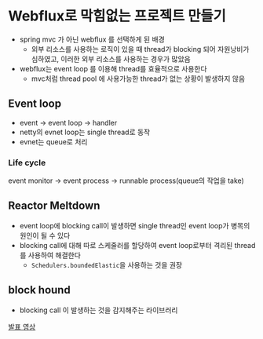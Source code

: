 # Webflux로 막힘없는 프로젝트 만들기
- spring mvc 가 아닌 webflux 를 선택하게 된 배경
  - 외부 리소스를 사용하는 로직이 있을 때 thread가 blocking 되어 자원낭비가 심하였고, 이러한 외부 리소스를 사용하는 경우가 많았음
- webflux는 event loop 를 이용해 thread를 효율적으로 사용한다
  - mvc처럼 thread pool 에 사용가능한 thread가 없는 상황이 발생하지 않음

## Event loop
- event -> event loop -> handler
- netty의 evnet loop는 single thread로 동작
- evnet는 queue로 처리

### Life cycle
event monitor -> event process -> runnable process(queue의 작업을 take)

## Reactor Meltdown
- event loop에 blocking call이 발생하면 single thread인 event loop가 병목의 원인이 될 수 있다
- blocking call에 대해 따로 스케줄러를 할당하여 event loop로부터 격리된 thread를 사용하여 해결한다
  - `Schedulers.boundedElastic`을 사용하는 것을 권장

## block hound
- blocking call 이 발생하는 것을 감지해주는 라이브러리

[발표 영상](https://if.kakao.com/session/107?t_src=tallkch_in_rcmd_sesssionclick)